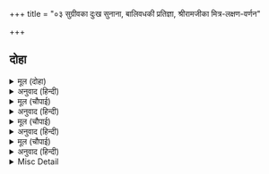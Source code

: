 +++
title = "०३ सुग्रीवका दुःख सुनाना, बालिवधकी प्रतिज्ञा, श्रीरामजीका मित्र-लक्षण-वर्णन"

+++


## दोहा


<details><summary>मूल (दोहा)</summary>

तब हनुमंत उभय दिसि की सब कथा सुनाइ।  
पावक साखी देइ करि जोरी प्रीति दृढ़ाइ॥ ४॥
</details>

<details><summary>अनुवाद (हिन्दी)</summary>

तब हनुमान् जी ने दोनों ओरकी सब कथा सुनाकर अग्निको साक्षी देकर परस्पर दृढ़ करके प्रीति जोड़ दी (अर्थात् अग्निकी साक्षी देकर प्रतिज्ञापूर्वक उनकी मैत्री करवा दी)॥ ४॥
</details>

<details><summary>मूल (चौपाई)</summary>

कीन्हि प्रीति कछु बीच न राखा।  
लछिमन राम चरित सब भाषा॥  
कह सुग्रीव नयन भरि बारी।  
मिलिहि नाथ मिथिलेसकुमारी॥
</details>

<details><summary>अनुवाद (हिन्दी)</summary>

दोनोंने (हृदयसे) प्रीति की, कुछ भी अन्तर नहीं रखा। तब लक्ष्मणजीने श्रीरामचन्द्रजीका सारा इतिहास कहा। सुग्रीवने नेत्रोंमें जल भरकर कहा—हे नाथ! मिथिलेशकुमारी जानकीजी मिल जायँगी॥ १॥
</details>

<details><summary>मूल (चौपाई)</summary>

मंत्रिन्ह सहित इहाँ एक बारा।  
बैठ रहेउँ मैं करत बिचारा॥  
गगन पंथ देखी मैं जाता।  
परबस परी बहुत बिलपाता॥
</details>

<details><summary>अनुवाद (हिन्दी)</summary>

मैं एक बार यहाँ मन्त्रियोंके साथ बैठा हुआ कुछ विचार कर रहा था। तब मैंने पराये (शत्रु) के वशमें पड़ी बहुत विलाप करती हुई सीताजीको आकाशमार्गसे जाते देखा था॥ २॥
</details>

<details><summary>मूल (चौपाई)</summary>

राम राम हा राम पुकारी।  
हमहि देखि दीन्हेउ पट डारी॥  
मागा राम तुरत तेहिं दीन्हा।  
पट उर लाइ सोच अति कीन्हा॥
</details>

<details><summary>अनुवाद (हिन्दी)</summary>

हमें देखकर उन्होंने ‘राम! राम! हा राम!’ पुकारकर वस्त्र गिरा दिया था। श्रीरामजीने उसे माँगा, तब सुग्रीवने तुरंत ही दे दिया। वस्त्रको हृदयसे लगाकर श्रीरामचन्द्रजीने बहुत ही सोच किया॥ ३॥
</details>

<details><summary>Misc Detail</summary>


</details>
